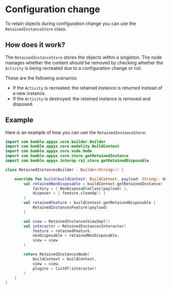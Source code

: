 

# Configuration change

To retain objects during configuration change you can use the `RetainedInstanceStore` class.

## How does it work?

The `RetainedInstanceStore` stores the objects within a singleton. The node manages whether the content should be removed by checking whether the `Activity` is being recreated due to a configuration change or not.

These are the following scenarios:
- If the `Activity` is recreated: the retained instance is returned instead of a new instance.
- If the `Activity` is destroyed: the retained instance is removed and disposed.

## Example

Here is an example of how you can use the `RetainedInstanceStore`:

```kotlin
import com.bumble.appyx.core.builder.Builder
import com.bumble.appyx.core.modality.BuildContext
import com.bumble.appyx.core.node.Node
import com.bumble.appyx.core.store.getRetainedInstance
import com.bumble.appyx.interop.rx2.store.getRetainedDisposable

class RetainedInstancesBuilder : Builder<String>() {

    override fun build(buildContext: BuildContext, payload: String): Node {
        val retainedNonDisposable = buildContext.getRetainedInstance(
            factory = { NonDisposableClass(payload) },
            disposer = { feature.cleanUp() }
        ) 
        val retainedFeature = buildContext.getRetainedDisposable {
            RetainedInstancesFeature(payload)
        }

        val view = RetainedInstancesViewImpl()
        val interactor = RetainedInstancesInteractor(
            feature = retainedFeature,
            nonDisposable = retainedNonDisposable,
            view = view
        )

        return RetainedInstancesNode(
            buildContext = buildContext,
            view = view,
            plugins = listOf(interactor)
        )
    }
}
```
